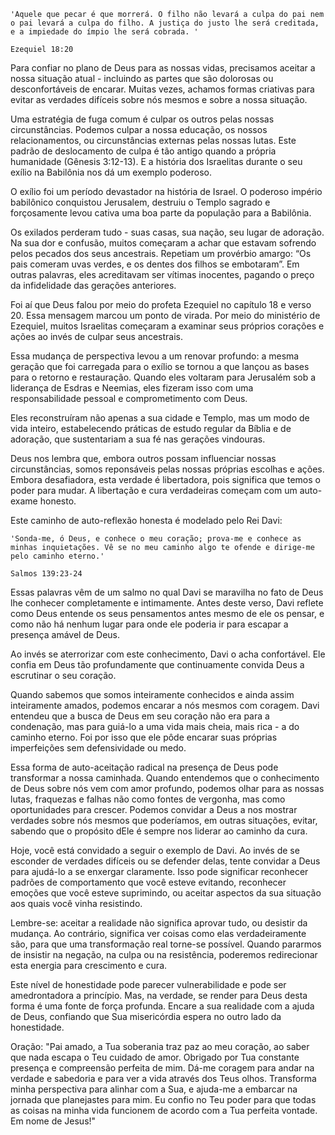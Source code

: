 ```
'Aquele que pecar é que morrerá. O filho não levará a culpa do pai nem o pai levará a culpa do filho. A justiça do justo lhe será creditada, e a impiedade do ímpio lhe será cobrada. '

Ezequiel 18:20
```

Para confiar no plano de Deus para as nossas vidas, precisamos aceitar a nossa situação atual - incluindo as partes que são dolorosas ou desconfortáveis de encarar. Muitas vezes, achamos formas criativas para evitar as verdades difíceis sobre nós mesmos e sobre a nossa situação.

Uma estratégia de fuga comum é culpar os outros pelas nossas circunstâncias. Podemos culpar a nossa educação, os nossos relacionamentos, ou circunstâncias externas pelas nossas lutas. Este padrão de deslocamento de culpa é tão antigo quando a própria humanidade (Gênesis 3:12-13). E a história dos Israelitas durante o seu exílio na Babilônia nos dá um exemplo poderoso.

O exílio foi um período devastador na história de Israel. O poderoso império babilônico conquistou Jerusalem, destruiu o Templo sagrado e forçosamente levou cativa uma boa parte da população para a Babilônia. 

Os exilados perderam tudo - suas casas, sua nação, seu lugar de adoração. Na sua dor e confusão, muitos começaram a achar que estavam sofrendo pelos pecados dos seus ancestrais. Repetiam um provérbio amargo: “Os pais comeram uvas verdes, e os dentes dos filhos se embotaram”. Em outras palavras, eles acreditavam ser vítimas inocentes, pagando o preço da infidelidade das gerações anteriores.

Foi aí que Deus falou por meio do profeta Ezequiel no capítulo 18 e verso 20. Essa mensagem marcou um ponto de virada. Por meio do ministério de Ezequiel, muitos Israelitas começaram a examinar seus próprios corações e ações ao invés de culpar seus ancestrais. 

Essa mudança de perspectiva levou a um renovar profundo: a mesma geração que foi carregada para o exílio se tornou a que lançou as bases para o retorno e restauração. Quando eles voltaram para Jerusalém sob a liderança de Esdras e Neemias, eles fizeram isso com uma responsabilidade pessoal e comprometimento com Deus.

Eles reconstruíram não apenas a sua cidade e Templo, mas um modo de vida inteiro, estabelecendo práticas de estudo regular da Bíblia e de adoração, que sustentariam a sua fé nas gerações vindouras.

Deus nos lembra que, embora outros possam influenciar nossas circunstâncias, somos reponsáveis pelas nossas próprias escolhas e ações. Embora desafiadora, esta verdade é libertadora, pois significa que temos o poder para mudar. A libertação e cura verdadeiras começam com um auto-exame honesto. 

Este caminho de auto-reflexão honesta é modelado pelo Rei Davi:

```
'Sonda‑me, ó Deus, e conhece o meu coração; prova‑me e conhece as minhas inquietações. Vê se no meu caminho algo te ofende e dirige‑me pelo caminho eterno.'

Salmos 139:23-24
```

Essas palavras vêm de um salmo no qual Davi se maravilha no fato de Deus lhe conhecer completamente e intimamente. Antes deste verso, Davi reflete como Deus entende os seus pensamentos antes mesmo de ele os pensar, e como não há nenhum lugar para onde ele poderia ir para escapar a presença amável de Deus.

Ao invés se aterrorizar com este conhecimento, Davi o acha confortável. Ele confia em Deus tão profundamente que continuamente convida Deus a escrutinar o seu coração. 

Quando sabemos que somos inteiramente conhecidos e ainda assim inteiramente amados, podemos encarar a nós mesmos com coragem. Davi entendeu que a busca de Deus em seu coração não era para a condenação, mas para guiá-lo a uma vida mais cheia, mais rica - a do caminho eterno. Foi por isso que ele pôde encarar suas próprias imperfeições sem defensividade ou medo.

Essa forma de auto-aceitação radical na presença de Deus pode transformar a nossa caminhada. Quando entendemos que o conhecimento de Deus sobre nós vem com amor profundo, podemos olhar para as nossas lutas, fraquezas e falhas não como fontes de vergonha, mas como oportunidades para crescer. Podemos convidar a Deus a nos mostrar verdades sobre nós mesmos que poderíamos, em outras situações, evitar, sabendo que o propósito dEle é sempre nos liderar ao caminho da cura. 

Hoje, você está convidado a seguir o exemplo de Davi. Ao invés de se esconder de verdades difíceis ou se defender delas, tente convidar a Deus para ajudá-lo a se enxergar claramente. Isso pode significar reconhecer padrões de comportamento que você esteve evitando, reconhecer emoções que você esteve suprimindo, ou aceitar aspectos da sua situação aos quais você vinha resistindo.

Lembre-se: aceitar a realidade não significa aprovar tudo, ou desistir da mudança. Ao contrário, significa ver coisas como elas verdadeiramente são, para que uma transformação real torne-se possível. Quando pararmos de insistir na negação, na culpa ou na resistência, poderemos redirecionar esta energia para crescimento e cura.

Este nível de honestidade pode parecer vulnerabilidade e pode ser amedrontadora a princípio. Mas, na verdade, se render para Deus desta forma é uma fonte de força profunda. Encare a sua realidade com a ajuda de Deus, confiando que Sua misericórdia espera no outro lado da honestidade.

Oração: 
"Pai amado, 
a Tua soberania traz paz ao meu coração, ao saber que nada escapa o Teu cuidado de amor. Obrigado por Tua constante presença e compreensão perfeita de mim. Dá-me coragem para andar na verdade e sabedoria e para ver a vida através dos Teus olhos. Transforma minha perspectiva para alinhar com a Sua, e ajuda-me a embarcar na jornada que planejastes para mim. Eu confio no Teu poder para que todas as coisas na minha vida funcionem de acordo com a Tua perfeita vontade.
Em nome de Jesus!"
